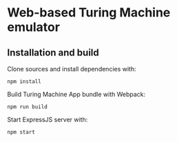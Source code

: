 # Web-based Turing Machine emulator

## Installation and build

Clone sources and install dependencies with: 

```
npm install
```

Build Turing Machine App bundle with Webpack:

```
npm run build
```

Start ExpressJS server with:

```
npm start
```
